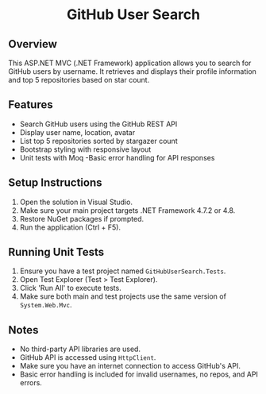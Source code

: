 <h1 align="center">GitHub User Search</h1>

## Overview
This ASP.NET MVC (.NET Framework) application allows you to search for GitHub users by
username.
It retrieves and displays their profile information and top 5 repositories based on star count.

## Features
- Search GitHub users using the GitHub REST API
- Display user name, location, avatar
- List top 5 repositories sorted by stargazer count
- Bootstrap styling with responsive layout
- Unit tests with Moq
-Basic error handling for API responses

## Setup Instructions
1. Open the solution in Visual Studio.
2. Make sure your main project targets .NET Framework 4.7.2 or 4.8.
3. Restore NuGet packages if prompted.
5. Run the application (Ctrl + F5).


## Running Unit Tests
1. Ensure you have a test project named `GitHubUserSearch.Tests`.
2. Open Test Explorer (Test > Test Explorer).
3. Click 'Run All' to execute tests.
4. Make sure both main and test projects use the same version of `System.Web.Mvc`.


## Notes
- No third-party API libraries are used.
- GitHub API is accessed using `HttpClient`.
- Make sure you have an internet connection to access GitHub's API.
- Basic error handling is included for invalid usernames, no repos, and API errors.
